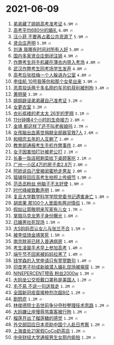 # 2021-06-09

1. [弟弟藏了姐姐高考准考证](https://s.weibo.com/weibo?q=%23%E5%BC%9F%E5%BC%9F%E8%97%8F%E4%BA%86%E5%A7%90%E5%A7%90%E9%AB%98%E8%80%83%E5%87%86%E8%80%83%E8%AF%81%23&Refer=top) `6.9M 🔥`
1. [高考平均680分的婚礼](https://s.weibo.com/weibo?q=%23%E9%AB%98%E8%80%83%E5%B9%B3%E5%9D%87680%E5%88%86%E7%9A%84%E5%A9%9A%E7%A4%BC%23&Refer=top) `6.0M 🔥`
1. [汪小菲 不要再占着公共资源了](https://s.weibo.com/weibo?q=%23%E6%B1%AA%E5%B0%8F%E8%8F%B2%20%E4%B8%8D%E8%A6%81%E5%86%8D%E5%8D%A0%E7%9D%80%E5%85%AC%E5%85%B1%E8%B5%84%E6%BA%90%E4%BA%86%23&Refer=top) `5.9M 🔥`
1. [贤合庄声明](https://s.weibo.com/weibo?q=%23%E8%B4%A4%E5%90%88%E5%BA%84%E5%A3%B0%E6%98%8E%23&Refer=top) `5.3M 🔥`
1. [刘涛 我哪有时间对所有人好](https://s.weibo.com/weibo?q=%23%E5%88%98%E6%B6%9B%20%E6%88%91%E5%93%AA%E6%9C%89%E6%97%B6%E9%97%B4%E5%AF%B9%E6%89%80%E6%9C%89%E4%BA%BA%E5%A5%BD%23&Refer=top) `5.0M 🔥`
1. [国内多家贤合庄倒闭注销](https://s.weibo.com/weibo?q=%23%E5%9B%BD%E5%86%85%E5%A4%9A%E5%AE%B6%E8%B4%A4%E5%90%88%E5%BA%84%E5%80%92%E9%97%AD%E6%B3%A8%E9%94%80%23&Refer=top) `4.9M 🔥`
1. [作弊考生将手机藏在薄衣内带入考场](https://s.weibo.com/weibo?q=%23%E4%BD%9C%E5%BC%8A%E8%80%83%E7%94%9F%E5%B0%86%E6%89%8B%E6%9C%BA%E8%97%8F%E5%9C%A8%E8%96%84%E8%A1%A3%E5%86%85%E5%B8%A6%E5%85%A5%E8%80%83%E5%9C%BA%23&Refer=top) `4.8M 🔥`
1. [武汉作弊考生同考场学生发声](https://s.weibo.com/weibo?q=%23%E6%AD%A6%E6%B1%89%E4%BD%9C%E5%BC%8A%E8%80%83%E7%94%9F%E5%90%8C%E8%80%83%E5%9C%BA%E5%AD%A6%E7%94%9F%E5%8F%91%E5%A3%B0%23&Refer=top) `4.8M 🔥`
1. [高考后张桂梅一个人躲进办公室](https://s.weibo.com/weibo?q=%23%E9%AB%98%E8%80%83%E5%90%8E%E5%BC%A0%E6%A1%82%E6%A2%85%E4%B8%80%E4%B8%AA%E4%BA%BA%E8%BA%B2%E8%BF%9B%E5%8A%9E%E5%85%AC%E5%AE%A4%23&Refer=top) `4.8M 🔥`
1. [李佳航 10号我等你和那个女星出来](https://s.weibo.com/weibo?q=%E6%9D%8E%E4%BD%B3%E8%88%AA%2010%E5%8F%B7%E6%88%91%E7%AD%89%E4%BD%A0%E5%92%8C%E9%82%A3%E4%B8%AA%E5%A5%B3%E6%98%9F%E5%87%BA%E6%9D%A5&Refer=top) `3.9M 🔥`
1. [恶意投诉两千多名网约车司机获利被刑拘](https://s.weibo.com/weibo?q=%23%E6%81%B6%E6%84%8F%E6%8A%95%E8%AF%89%E4%B8%A4%E5%8D%83%E5%A4%9A%E5%90%8D%E7%BD%91%E7%BA%A6%E8%BD%A6%E5%8F%B8%E6%9C%BA%E8%8E%B7%E5%88%A9%E8%A2%AB%E5%88%91%E6%8B%98%23&Refer=top) `3.4M 🔥`
1. [黄明昊](https://s.weibo.com/weibo?q=%E9%BB%84%E6%98%8E%E6%98%8A&Refer=top) `3.3M 🔥`
1. [姐姐辟谣弟弟藏自己准考证](https://s.weibo.com/weibo?q=%23%E5%A7%90%E5%A7%90%E8%BE%9F%E8%B0%A3%E5%BC%9F%E5%BC%9F%E8%97%8F%E8%87%AA%E5%B7%B1%E5%87%86%E8%80%83%E8%AF%81%23&Refer=top) `3.2M 🔥`
1. [女更衣室](https://s.weibo.com/weibo?q=%E5%A5%B3%E6%9B%B4%E8%A1%A3%E5%AE%A4&Refer=top) `3.2M 🔥`
1. [衣衫褴褛的老太太 26岁的罗翔](https://s.weibo.com/weibo?q=%E8%A1%A3%E8%A1%AB%E8%A4%B4%E8%A4%9B%E7%9A%84%E8%80%81%E5%A4%AA%E5%A4%AA%2026%E5%B2%81%E7%9A%84%E7%BD%97%E7%BF%94&Refer=top) `3.1M 🔥`
1. [11分钟换4个小时的生命接力](https://s.weibo.com/weibo?q=%2311%E5%88%86%E9%92%9F%E6%8D%A24%E4%B8%AA%E5%B0%8F%E6%97%B6%E7%9A%84%E7%94%9F%E5%91%BD%E6%8E%A5%E5%8A%9B%23&Refer=top) `2.8M 🔥`
1. [金靖 都这样了还不叫老板娘吗](https://s.weibo.com/weibo?q=%E9%87%91%E9%9D%96%20%E9%83%BD%E8%BF%99%E6%A0%B7%E4%BA%86%E8%BF%98%E4%B8%8D%E5%8F%AB%E8%80%81%E6%9D%BF%E5%A8%98%E5%90%97&Refer=top) `2.7M 🔥`
1. [女孩脑出血离世捐献全部器官救7人](https://s.weibo.com/weibo?q=%23%E5%A5%B3%E5%AD%A9%E8%84%91%E5%87%BA%E8%A1%80%E7%A6%BB%E4%B8%96%E6%8D%90%E7%8C%AE%E5%85%A8%E9%83%A8%E5%99%A8%E5%AE%98%E6%95%917%E4%BA%BA%23&Refer=top) `2.6M 🔥`
1. [和相恋五年的人互删了](https://s.weibo.com/weibo?q=%23%E5%92%8C%E7%9B%B8%E6%81%8B%E4%BA%94%E5%B9%B4%E7%9A%84%E4%BA%BA%E4%BA%92%E5%88%A0%E4%BA%86%23&Refer=top) `2.4M 🔥`
1. [教育部通报考生手机作弊事件](https://s.weibo.com/weibo?q=%23%E6%95%99%E8%82%B2%E9%83%A8%E9%80%9A%E6%8A%A5%E8%80%83%E7%94%9F%E6%89%8B%E6%9C%BA%E4%BD%9C%E5%BC%8A%E4%BA%8B%E4%BB%B6%23&Refer=top) `2.4M 🔥`
1. [女子因害怕打针被老公打](https://s.weibo.com/weibo?q=%23%E5%A5%B3%E5%AD%90%E5%9B%A0%E5%AE%B3%E6%80%95%E6%89%93%E9%92%88%E8%A2%AB%E8%80%81%E5%85%AC%E6%89%93%23&Refer=top) `2.1M 🔥`
1. [长春一饭店把剩菜给下桌顾客吃](https://s.weibo.com/weibo?q=%23%E9%95%BF%E6%98%A5%E4%B8%80%E9%A5%AD%E5%BA%97%E6%8A%8A%E5%89%A9%E8%8F%9C%E7%BB%99%E4%B8%8B%E6%A1%8C%E9%A1%BE%E5%AE%A2%E5%90%83%23&Refer=top) `2.1M 🔥`
1. [广州一小区4万的房子卖2.8万](https://s.weibo.com/weibo?q=%23%E5%B9%BF%E5%B7%9E%E4%B8%80%E5%B0%8F%E5%8C%BA4%E4%B8%87%E7%9A%84%E6%88%BF%E5%AD%90%E5%8D%962.8%E4%B8%87%23&Refer=top) `2.0M 🔥`
1. [阿娇说自己曾被闺蜜抢走男友](https://s.weibo.com/weibo?q=%23%E9%98%BF%E5%A8%87%E8%AF%B4%E8%87%AA%E5%B7%B1%E6%9B%BE%E8%A2%AB%E9%97%BA%E8%9C%9C%E6%8A%A2%E8%B5%B0%E7%94%B7%E5%8F%8B%23&Refer=top) `2.0M 🔥`
1. [猿辅导回应高考生拍照上传细节](https://s.weibo.com/weibo?q=%23%E7%8C%BF%E8%BE%85%E5%AF%BC%E5%9B%9E%E5%BA%94%E9%AB%98%E8%80%83%E7%94%9F%E6%8B%8D%E7%85%A7%E4%B8%8A%E4%BC%A0%E7%BB%86%E8%8A%82%23&Refer=top) `1.9M 🔥`
1. [范丞丞粉丝 他脑子不太好使](https://s.weibo.com/weibo?q=%E8%8C%83%E4%B8%9E%E4%B8%9E%E7%B2%89%E4%B8%9D%20%E4%BB%96%E8%84%91%E5%AD%90%E4%B8%8D%E5%A4%AA%E5%A5%BD%E4%BD%BF&Refer=top) `1.9M 🔥`
1. [时代峰峻致歉声明](https://s.weibo.com/weibo?q=%23%E6%97%B6%E4%BB%A3%E5%B3%B0%E5%B3%BB%E8%87%B4%E6%AD%89%E5%A3%B0%E6%98%8E%23&Refer=top) `1.9M 🔥`
1. [复旦大学数学科学学院党委书记遇害身亡](https://s.weibo.com/weibo?q=%23%E5%A4%8D%E6%97%A6%E5%A4%A7%E5%AD%A6%E6%95%B0%E5%AD%A6%E7%A7%91%E5%AD%A6%E5%AD%A6%E9%99%A2%E5%85%9A%E5%A7%94%E4%B9%A6%E8%AE%B0%E9%81%87%E5%AE%B3%E8%BA%AB%E4%BA%A1%23&Refer=top) `1.8M 🔥`
1. [胡宾果 那100个人里面有两对情侣](https://s.weibo.com/weibo?q=%E8%83%A1%E5%AE%BE%E6%9E%9C%20%E9%82%A3100%E4%B8%AA%E4%BA%BA%E9%87%8C%E9%9D%A2%E6%9C%89%E4%B8%A4%E5%AF%B9%E6%83%85%E4%BE%A3&Refer=top) `1.7M 🔥`
1. [假如让郭敬明来写家有儿女](https://s.weibo.com/weibo?q=%23%E5%81%87%E5%A6%82%E8%AE%A9%E9%83%AD%E6%95%AC%E6%98%8E%E6%9D%A5%E5%86%99%E5%AE%B6%E6%9C%89%E5%84%BF%E5%A5%B3%23&Refer=top) `1.7M 🔥`
1. [掌掴马克龙男子身份曝光](https://s.weibo.com/weibo?q=%23%E6%8E%8C%E6%8E%B4%E9%A9%AC%E5%85%8B%E9%BE%99%E7%94%B7%E5%AD%90%E8%BA%AB%E4%BB%BD%E6%9B%9D%E5%85%89%23&Refer=top) `1.6M 🔥`
1. [已婚男社死现场](https://s.weibo.com/weibo?q=%23%E5%B7%B2%E5%A9%9A%E7%94%B7%E7%A4%BE%E6%AD%BB%E7%8E%B0%E5%9C%BA%23&Refer=top) `1.5M 🔥`
1. [大S妈妈否认女儿与张兰不合](https://s.weibo.com/weibo?q=%23%E5%A4%A7S%E5%A6%88%E5%A6%88%E5%90%A6%E8%AE%A4%E5%A5%B3%E5%84%BF%E4%B8%8E%E5%BC%A0%E5%85%B0%E4%B8%8D%E5%90%88%23&Refer=top) `1.5M 🔥`
1. [被李佳琦金靖笑死](https://s.weibo.com/weibo?q=%23%E8%A2%AB%E6%9D%8E%E4%BD%B3%E7%90%A6%E9%87%91%E9%9D%96%E7%AC%91%E6%AD%BB%23&Refer=top) `1.5M 🔥`
1. [南京胖哥已转入普通病房](https://s.weibo.com/weibo?q=%23%E5%8D%97%E4%BA%AC%E8%83%96%E5%93%A5%E5%B7%B2%E8%BD%AC%E5%85%A5%E6%99%AE%E9%80%9A%E7%97%85%E6%88%BF%23&Refer=top) `1.4M 🔥`
1. [考生凌晨手术早上参加高考](https://s.weibo.com/weibo?q=%23%E8%80%83%E7%94%9F%E5%87%8C%E6%99%A8%E6%89%8B%E6%9C%AF%E6%97%A9%E4%B8%8A%E5%8F%82%E5%8A%A0%E9%AB%98%E8%80%83%23&Refer=top) `1.4M 🔥`
1. [端午节不回家被妈妈拉黑了](https://s.weibo.com/weibo?q=%23%E7%AB%AF%E5%8D%88%E8%8A%82%E4%B8%8D%E5%9B%9E%E5%AE%B6%E8%A2%AB%E5%A6%88%E5%A6%88%E6%8B%89%E9%BB%91%E4%BA%86%23&Refer=top) `1.4M 🔥`
1. [钱学森的入党申请只有寥寥数句](https://s.weibo.com/weibo?q=%23%E9%92%B1%E5%AD%A6%E6%A3%AE%E7%9A%84%E5%85%A5%E5%85%9A%E7%94%B3%E8%AF%B7%E5%8F%AA%E6%9C%89%E5%AF%A5%E5%AF%A5%E6%95%B0%E5%8F%A5%23&Refer=top) `1.4M 🔥`
1. [印度男子扮成新娘潜入婚礼现场被揭穿](https://s.weibo.com/weibo?q=%E5%8D%B0%E5%BA%A6%E7%94%B7%E5%AD%90%E6%89%AE%E6%88%90%E6%96%B0%E5%A8%98%E6%BD%9C%E5%85%A5%E5%A9%9A%E7%A4%BC%E7%8E%B0%E5%9C%BA%E8%A2%AB%E6%8F%AD%E7%A9%BF&Refer=top) `1.3M 🔥`
1. [NINEPERCENT预告 粉丝2000w](https://s.weibo.com/weibo?q=NINEPERCENT%E9%A2%84%E5%91%8A%20%E7%B2%89%E4%B8%9D2000w&Refer=top) `1.3M 🔥`
1. [大妈坐公交拒戴口罩称是美国人](https://s.weibo.com/weibo?q=%23%E5%A4%A7%E5%A6%88%E5%9D%90%E5%85%AC%E4%BA%A4%E6%8B%92%E6%88%B4%E5%8F%A3%E7%BD%A9%E7%A7%B0%E6%98%AF%E7%BE%8E%E5%9B%BD%E4%BA%BA%23&Refer=top) `1.2M 🔥`
1. [毛不易 不说一句送我走](https://s.weibo.com/weibo?q=%E6%AF%9B%E4%B8%8D%E6%98%93%20%E4%B8%8D%E8%AF%B4%E4%B8%80%E5%8F%A5%E9%80%81%E6%88%91%E8%B5%B0&Refer=top) `1.2M 🔥`
1. [全国新冠疫苗接种剂次超8亿](https://s.weibo.com/weibo?q=%23%E5%85%A8%E5%9B%BD%E6%96%B0%E5%86%A0%E7%96%AB%E8%8B%97%E6%8E%A5%E7%A7%8D%E5%89%82%E6%AC%A1%E8%B6%858%E4%BA%BF%23&Refer=top) `1.2M 🔥`
1. [剧怒症](https://s.weibo.com/weibo?q=%23%E5%89%A7%E6%80%92%E7%97%87%23&Refer=top) `1.2M 🔥`
1. [林俊德院士去世前争分夺秒整理技术思路](https://s.weibo.com/weibo?q=%23%E6%9E%97%E4%BF%8A%E5%BE%B7%E9%99%A2%E5%A3%AB%E5%8E%BB%E4%B8%96%E5%89%8D%E4%BA%89%E5%88%86%E5%A4%BA%E7%A7%92%E6%95%B4%E7%90%86%E6%8A%80%E6%9C%AF%E6%80%9D%E8%B7%AF%23&Refer=top) `1.2M 🔥`
1. [大妈嫌让座慢辱骂乘客被行拘](https://s.weibo.com/weibo?q=%23%E5%A4%A7%E5%A6%88%E5%AB%8C%E8%AE%A9%E5%BA%A7%E6%85%A2%E8%BE%B1%E9%AA%82%E4%B9%98%E5%AE%A2%E8%A2%AB%E8%A1%8C%E6%8B%98%23&Refer=top) `1.2M 🔥`
1. [榴莲开出了榴莲糖的感觉](https://s.weibo.com/weibo?q=%23%E6%A6%B4%E8%8E%B2%E5%BC%80%E5%87%BA%E4%BA%86%E6%A6%B4%E8%8E%B2%E7%B3%96%E7%9A%84%E6%84%9F%E8%A7%89%23&Refer=top) `1.2M 🔥`
1. [外交部回应日本资助中国个人赴日考察](https://s.weibo.com/weibo?q=%E5%A4%96%E4%BA%A4%E9%83%A8%E5%9B%9E%E5%BA%94%E6%97%A5%E6%9C%AC%E8%B5%84%E5%8A%A9%E4%B8%AD%E5%9B%BD%E4%B8%AA%E4%BA%BA%E8%B5%B4%E6%97%A5%E8%80%83%E5%AF%9F&Refer=top) `1.2M 🔥`
1. [上海查处21家假CoCo奶茶店](https://s.weibo.com/weibo?q=%23%E4%B8%8A%E6%B5%B7%E6%9F%A5%E5%A4%8421%E5%AE%B6%E5%81%87CoCo%E5%A5%B6%E8%8C%B6%E5%BA%97%23&Refer=top) `1.2M 🔥`
1. [中央财经大学通报男生女厕内偷拍](https://s.weibo.com/weibo?q=%23%E4%B8%AD%E5%A4%AE%E8%B4%A2%E7%BB%8F%E5%A4%A7%E5%AD%A6%E9%80%9A%E6%8A%A5%E7%94%B7%E7%94%9F%E5%A5%B3%E5%8E%95%E5%86%85%E5%81%B7%E6%8B%8D%23&Refer=top) `1.2M 🔥`
